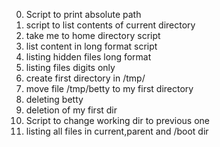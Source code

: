 0. Script to print absolute path
1. script to list contents of current directory
2. take me to home directory script
3. list content in long format script
4. listing hidden files long format
5. listing files digits only
6. create first directory in /tmp/
7. move file /tmp/betty to my first directory
8. deleting betty
9. deletion of my first dir
10. Script to change working dir to previous one
11. listing all files in current,parent and /boot dir

